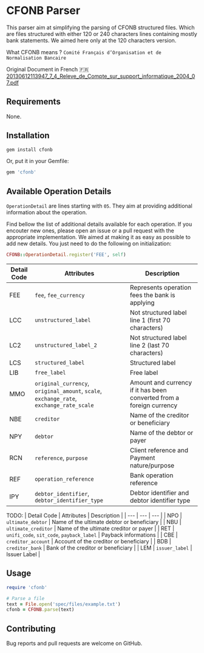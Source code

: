 # CFONB Parser

This parser aim at simplifying the parsing of CFONB structured files.
Which are files structured with either 120 or 240 characters lines containing mostly bank statements.
We aimed here only at the 120 characters version.

What CFONB means ? `Comité Français d’Organisation et de Normalisation Bancaire`

Original Document in French 🇫🇷
[20130612113947_7_4_Releve_de_Compte_sur_support_informatique_2004_07.pdf](https://github.com/pennylane-hq/cfonb/files/13307686/20130612113947_7_4_Releve_de_Compte_sur_support_informatique_2004_07.pdf)

## Requirements

None.

## Installation

```bash
gem install cfonb
```

Or, put it in your Gemfile:

```ruby
gem 'cfonb'
```

## Available Operation Details

`OperationDetail` are lines starting with `05`. They aim at providing additional information about the operation.

Find bellow the list of additional details available for each operation.
If you encouter new ones, please open an issue or a pull request with the appropriate implementation.
We aimed at making it as easy as possible to add new details. You just need to do the following on initialization:

```ruby
CFONB::OperationDetail.register('FEE', self)
```

| Detail Code | Attributes                                                                              | Description                                                          |
| ----------- | --------------------------------------------------------------------------------------- | -------------------------------------------------------------------- |
| FEE         | `fee`, `fee_currency`                                                                   | Represents operation fees the bank is applying                       |
| LCC         | `unstructured_label`                                                                    | Not structured label line 1 (first 70 characters)                    |
| LC2         | `unstructured_label_2`                                                                  | Not structured label line 2 (last 70 characters)                     |
| LCS         | `structured_label`                                                                      | Structured label                                                     |
| LIB         | `free_label`                                                                            | Free label                                                           |
| MMO         | `original_currency`, `original_amount`, `scale`, `exchange_rate`, `exchange_rate_scale` | Amount and currency if it has been converted from a foreign currency |
| NBE         | `creditor`                                                                              | Name of the creditor or beneficiary                                  |
| NPY         | `debtor`                                                                                | Name of the debtor or payer                                          |
| RCN         | `reference`, `purpose`                                                                  | Client reference and Payment nature/purpose                          |
| REF         | `operation_reference`                                                                   | Bank operation reference                                             |
| IPY         | `debtor_identifier`, `debtor_identifier_type`                                           | Debtor identifier and debtor identifier type                         |

TODO:
| Detail Code | Attributes | Description |
| --- | --- | --- |
| NPO | `ultimate_debtor` | Name of the ultimate debtor or beneficiary |
| NBU | `ultimate_creditor` | Name of the ultimate creditor or payer |
| RET | `unifi_code`, `sit_code`, `payback_label` | Payback informations |
| CBE | `creditor_account` | Account of the creditor or beneficiary |
| BDB | `creditor_bank` | Bank of the creditor or beneficiary |
| LEM | `issuer_label` | Issuer Label |

## Usage

```ruby
require 'cfonb'

# Parse a file
text = File.open('spec/files/example.txt')
cfonb = CFONB.parse(text)
```

## Contributing

Bug reports and pull requests are welcome on GitHub.
